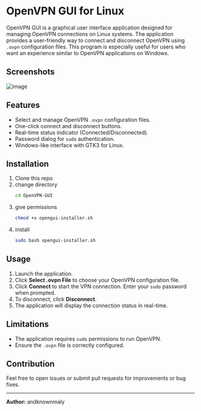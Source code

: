 # OpenVPN GUI for Linux

OpenVPN GUI is a graphical user interface application designed for managing OpenVPN connections on Linux systems. The application provides a user-friendly way to connect and disconnect OpenVPN using `.ovpn` configuration files. This program is especially useful for users who want an experience similar to OpenVPN applications on Windows.

## Screenshots
![image](https://github.com/user-attachments/assets/3fd1304f-8352-4baf-bbaa-38a35bbe9fe0)


## Features
- Select and manage OpenVPN `.ovpn` configuration files.
- One-click connect and disconnect buttons.
- Real-time status indicator (Connected/Disconnected).
- Password dialog for `sudo` authentication.
- Windows-like interface with GTK3 for Linux.

## Installation

1. Clone this repo
2. change directory
   ```bash
   cd OpenVPN-GUI
   ```
3. give permissions
   ```bash
   chmod +x opengui-installer.sh
   ```
4. install
   ```bash
   sudo bash opengui-installer.sh
   ```

## Usage

1. Launch the application.
2. Click **Select .ovpn File** to choose your OpenVPN configuration file.
3. Click **Connect** to start the VPN connection. Enter your `sudo` password when prompted.
4. To disconnect, click **Disconnect**.
5. The application will display the connection status in real-time.


## Limitations

- The application requires `sudo` permissions to run OpenVPN.
- Ensure the `.ovpn` file is correctly configured.

## Contribution
Feel free to open issues or submit pull requests for improvements or bug fixes.

---

**Author:** andknownmaly


